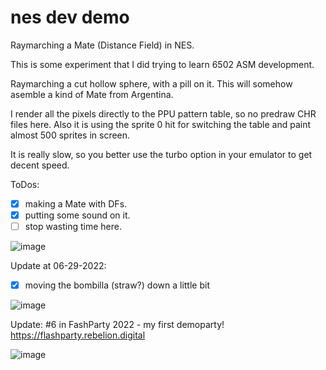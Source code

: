# nes dev demo
Raymarching a Mate (Distance Field) in NES.

This is some experiment that I did trying to learn 6502 ASM development.

Raymarching a cut hollow sphere, with a pill on it.
This will somehow asemble a kind of Mate from Argentina.

I render all the pixels directly to the PPU pattern table, so no predraw CHR files here.
Also it is using the sprite 0 hit for switching the table and paint almost 500 sprites in screen.

It is really slow, so you better use the turbo option in your emulator to get decent speed.



ToDos:
- [X] making a Mate with DFs.
- [X] putting some sound on it.
- [ ] stop wasting time here.

![image](https://user-images.githubusercontent.com/5841150/176202903-83dee980-5954-48ca-89ee-5a8921b7d429.png)

Update at 06-29-2022:
- [X] moving the bombilla (straw?) down a little bit

![image](https://user-images.githubusercontent.com/5841150/176508205-824b5292-18e1-4c6c-b0aa-73bb47780fe9.png)

Update:
#6 in FashParty 2022 - my first demoparty!
https://flashparty.rebelion.digital

![image](https://user-images.githubusercontent.com/5841150/194147828-2fce57af-92a8-498b-a9da-a2261cf67d10.png)



